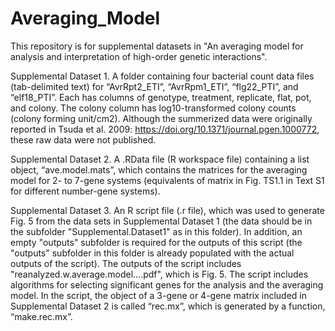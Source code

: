 # Averaging_Model

This repository is for supplemental datasets in "An averaging model for analysis and interpretation of high-order genetic interactions".

Supplemental Dataset 1. A folder containing four bacterial count data files (tab-delimited text) for “AvrRpt2_ETI”, “AvrRpm1_ETI”, “flg22_PTI”, and “elf18_PTI”. Each has columns of genotype, treatment, replicate, flat, pot, and colony. The colony column has log10-transformed colony counts (colony forming unit/cm2). Although the summerized data were originally reported in Tsuda et al. 2009: https://doi.org/10.1371/journal.pgen.1000772, these raw data were not published.

Supplemental Dataset 2. A .RData file (R workspace file) containing a list object, “ave.model.mats”, which contains the matrices for the averaging model for 2- to 7-gene systems (equivalents of matrix in Fig. TS1.1 in Text S1 for different number-gene systems).

Supplemental Dataset 3. An R script file (.r file), which was used to generate Fig. 5 from the data sets in Supplemental Dataset 1 (the data should be in the subfolder "Supplemental.Dataset1" as in this folder). In addition, an empty "outputs" subfolder is required for the outputs of this script (the "outputs" subfolder in this folder is already populated with the actual outputs of the script). The outputs of the script includes "reanalyzed.w.average.model....pdf", which is Fig. 5. The script includes algorithms for selecting significant genes for the analysis and the averaging model. In the script, the object of a 3-gene or 4-gene matrix included in Supplemental Dataset 2 is called “rec.mx”, which is generated by a function, “make.rec.mx”.
